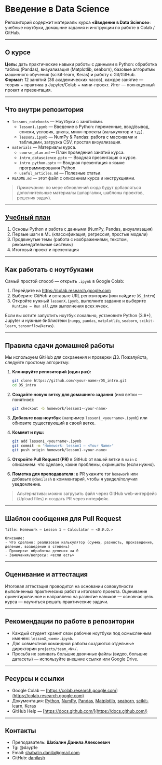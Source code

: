 # Введение в Data Science

Репозиторий содержит материалы курса **«Введение в Data Science»**: учебные ноутбуки, домашние задания и инструкции по работе в Colab / GitHub.

---

## О курсе
**Цель:** дать практические навыки работы с данными в Python: обработка таблиц (Pandas), визуализация (Matplotlib, seaborn), базовые алгоритмы машинного обучения (scikit-learn, Keras) и работу с Git/GitHub.  
**Формат:** 12 занятий (36 академических часов), каждое занятие — теория + практика в Jupyter/Colab + мини-проект. Итог — полноценный проект и презентация.

---

## Что внутри репозитория
* `lessons_notebooks` — Ноутбуки с занятиями. 
   + `lesson1.ipynb` — Введение в Python: переменные, ввод/вывод, списки, условия, циклы, мини-проекты (калькулятор и т.д.).  
   + `lesson2.ipynb` — NumPy & Pandas: работа с массивами и таблицами, загрузка CSV, простая визуализация.
* `materials` — Материалы курса.
   + `course_plan.md` — План проведения занятий курса.
   + `intro_datascience.pptx` — Вводная презентация о курсе.
   + `intro_python.pptx` — Вводная презентация о языке программирования Python.
   + `useful_articles.md` — Полезные статьи.
* `README.md` — этот файл с описанием курса и инструкциями.
> *Примечание:* по мере обновлений сюда будут добавляться дополнительные материалы (шпаргалки, шаблоны проектов, решения задач).

---

## [Учебный план](https://github.com/danilash/DS_intro/blob/main/materials/course_plan.md)
1. Основы Python и работа с данными (NumPy, Pandas, визуализация)  
2. Первые шаги в ML (классификация, регрессия, простые модели)  
3. Продвинутые темы (работа с изображениями, текстом, рекомендательные системы)  
4. Итоговый проект и презентация

---

## Как работать с ноутбуками
Самый простой способ — открыть `.ipynb` в Google Colab:
1. Перейдите на https://colab.research.google.com  
2. Выберите *GitHub* и вставьте URL репозитория (или найдите `DS_intro`)  
3. Откройте нужный `lessonX.ipynb`, выполните задание и выберите `Runtime → Run all` для выполнения всех ячеек.  

Если вы хотите запустить ноутбук локально, установите Python (3.9+), Jupyter и нужные библиотеки (`numpy`, `pandas`, `matplotlib`, `seaborn`, `scikit-learn`, `tensorflow`/`keras`).

---

## Правила сдачи домашней работы
Мы используем GitHub для сохранения и проверки ДЗ. Пожалуйста, следуйте простому алгоритму:

1. **Клонируйте репозиторий (один раз):**
   ```bash
   git clone https://github.com/<your-name>/DS_intro.git
   cd DS_intro

2. **Создайте новую ветку для домашнего задания** (имя ветки — понятное):

   ```bash
   git checkout -b homework/lesson1-<your-name>
   ```
3. **Добавьте ваш ноутбук** (например `lesson1_<yourname>.ipynb`) или обновите существующий в своей ветке.
4. **Коммит и пуш:**

   ```bash
   git add lesson1_<yourname>.ipynb
   git commit -m "Homework: lesson1 — <Your Name>"
   git push origin homework/lesson1-<your-name>
   ```
5. **Откройте Pull Request (PR)** в GitHub от вашей ветки в `main` с описанием: что сделано, какие проблемы, скриншоты (если нужно).
6. **Пометка для преподавателя:** в PR укажите тэг `homework` или добавьте `@danilash` в комментарий, чтобы я увидел/получил уведомление.

>  Альтернатива: можно загрузить файл через GitHub web-интерфейс (Upload files) и создать PR через интерфейс.

---

## Шаблон сообщения для Pull Request

```
Title: Homework — Lesson 1 — Calculator — <Ф.И.О.>

Описание:
- Что сделано: реализован калькулятор (сумма, разность, произведение, деление, возведение в степень)
- Проверки: обработка деления на 0
- Замечания/вопросы: <если есть>
```

---

## Оценивание и аттестация

Итоговая аттестация проводится на основании совокупности выполненных практических работ и итогового проекта. Оценивание ориентировочное и направлено на развитие навыков — основная цель курса — научиться решать практические задачи.

---

## Рекомендации по работе в репозитории

* Каждый студент хранит свои рабочие ноутбуки под осмысленным именем: `lessonX_<имя>.ipynb`.
* Для совместной командной работы создаются отдельные директории `projects/team_<N>/`.
* Просьба не заливать большие двоичные файлы (видео, большие датасеты) — используйте внешние ссылки или Google Drive.

---

## Ресурсы и ссылки

* Google Colab — [https://colab.research.google.com](https://colab.research.google.com)
* Документация: [Python](https://docs.python.org/3/), [NumPy](https://numpy.org/doc/stable/), [Pandas](https://pandas.pydata.org/docs/), [Matplotlib](https://matplotlib.org/stable/index.html), [seaborn](https://seaborn.pydata.org/), [scikit-learn](https://scikit-learn.org/stable/), [Keras](https://keras.io/)
* GitHub Help — [https://docs.github.com/](https://docs.github.com/)

---

## Контакты

* Преподаватель: **Шабалин Данила Алексеевич**
* Tg: @dayp1e
* Email: [shabalin.danila@gmail.com](mailto:shabalin.danila@gmail.com)
* GitHub: [danilash](https://github.com/danilash)
